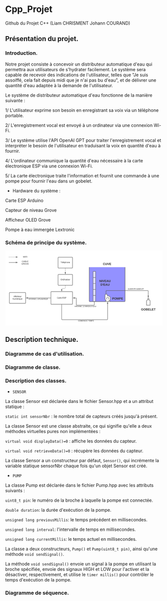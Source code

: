 # Cpp_Projet
Github du Projet C++ (Liam CHRISMENT Johann COURAND)

## Présentation du projet. 

### Introduction. 

Notre projet consiste à concevoir un distributeur automatique d'eau qui permettra aux utilisateurs de s'hydrater facilement. Le système sera capable de recevoir des indications de l'utilisateur, telles que "Je suis assoiffé, cela fait depuis midi que je n'ai pas bu d'eau", et de délivrer une quantité d'eau adaptée à la demande de l'utilisateur.

Le système de distributeur automatique d'eau fonctionne de la manière suivante :

1/ L'utilisateur exprime son besoin en enregistrant sa voix via un téléphone portable.

2/ L'enregistrement vocal est envoyé à un ordinateur via une connexion Wi-Fi.

3/ Le système utilise l'API OpenAI GPT pour traiter l'enregistrement vocal et interpréter le besoin de l'utilisateur en traduisant la voix en quantité d'eau à fournir.

4/ L'ordinateur communique la quantité d'eau nécessaire à la carte électronique ESP via une connexion Wi-Fi.

5/ La carte électronique traite l'information et fournit une commande à une pompe pour fournir l'eau dans un gobelet.

- Hardware du système : 

Carte ESP Arduino 

Capteur de niveau Grove 

Afficheur OLED Grove 

Pompe à eau immergée Lextronic 

### Schéma de principe du système. 

![image](Schema_principe.png)



## Description technique. 

### Diagramme de cas d'utilisation. 

### Diagramme de classe. 

### Description des classes. 

- ```SENSOR```

La classe Sensor est déclarée dans le fichier Sensor.hpp et a un attribut statique :

```static int sensorNbr``` : le nombre total de capteurs créés jusqu'à présent.

La classe Sensor est une classe abstraite, ce qui signifie qu'elle a deux méthodes virtuelles pures non implémentées :

```virtual void displayData()=0``` : affiche les données du capteur.

```virtual void retrieveData()=0``` : récupère les données du capteur.

La classe Sensor a un constructeur par défaut, ```Sensor()```, qui incrémente la variable statique sensorNbr chaque fois qu'un objet Sensor est créé.

- ```PUMP```

La classe Pump est déclarée dans le fichier Pump.hpp avec les attributs suivants :

```uint8_t pin```: le numéro de la broche à laquelle la pompe est connectée.

```double duration```: la durée d'exécution de la pompe.

```unsigned long previousMillis```: le temps précédent en millisecondes.

```unsigned long interval```: l'intervalle de temps en millisecondes.

```unsigned long currentMillis```: le temps actuel en millisecondes.

La classe a deux constructeurs, ```Pump()``` et ```Pump(uint8_t pin)```, ainsi qu'une méthode ```void sendSignal()```.

La méthode ```void sendSignal()``` envoie un signal à la pompe en utilisant la broche spécifiée, envoie des signaux HIGH et LOW pour l'activer et la désactiver, respectivement, et utilise le ```timer millis()``` pour contrôler le temps d'exécution de la pompe.

### Diagramme de séquence. 
